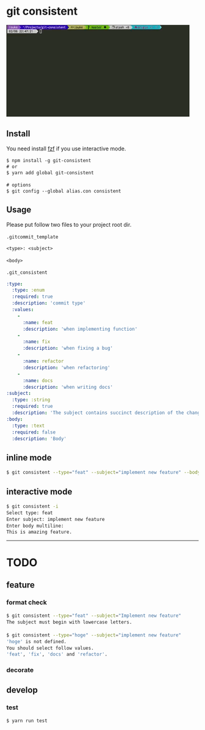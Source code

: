 # git consistent

![anigif01](https://raw.githubusercontent.com/isuke/git-consistent/images/git-consistent01.gif)

## Install

You need install [fzf](https://github.com/junegunn/fzf) if you use interactive mode.

```
$ npm install -g git-consistent
# or
$ yarn add global git-consistent

# options
$ git config --global alias.con consistent
```

## Usage

Please put follow two files to your project root dir.

`.gitcommit_template`
```text
<type>: <subject>

<body>
```

`.git_consistent`
```yml
:type:
  :type: :enum
  :required: true
  :description: 'commit type'
  :values:
    -
      :name: feat
      :description: 'when implementing function'
    -
      :name: fix
      :description: 'when fixing a bug'
    -
      :name: refactor
      :description: 'when refactoring'
    -
      :name: docs
      :description: 'when writing docs'
:subject:
  :type: :string
  :required: true
  :description: 'The subject contains succinct description of the change'
:body:
  :type: :text
  :required: false
  :description: 'Body'
```

## inline mode

```sh
$ git consistent --type="feat" --subject="implement new feature" --body="This is amazing feature."
```

## interactive mode

```sh
$ git consistent -i
Select type: feat
Enter subject: implement new feature
Enter body multiline:
This is amazing feature.
```

---

# TODO

## feature
### format check

```sh
$ git consistent --type="feat" --subject="Implement new feature"
The subject must begin with lowercase letters.

$ git consistent --type="hoge" --subject="implement new feature"
'hoge' is not defined.
You should select follow values.
'feat', 'fix', 'docs' and 'refactor'.
```

### decorate

## develop
### test

```sh
$ yarn run test
```
